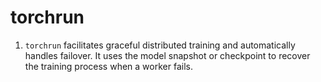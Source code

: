 # torchrun

1. `torchrun` facilitates graceful distributed training and automatically handles failover. It uses the model snapshot or checkpoint to recover the training process when a worker fails.

